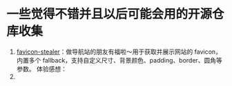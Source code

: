 # 一些觉得不错并且以后可能会用的开源仓库收集

1. [favicon-stealer](https://x.com/realcoreychiu/status/1895013180788875526)：做导航站的朋友有福啦～用于获取并展示网站的 favicon，内置多个 fallback，支持自定义尺寸、背景颜色、padding、border、圆角等参数。
   体验感想：
2.
